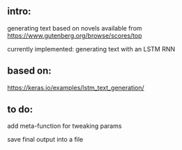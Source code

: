 ## intro:
generating text based on novels available from https://www.gutenberg.org/browse/scores/top


currently implemented: generating text with an LSTM RNN
## based on:
https://keras.io/examples/lstm_text_generation/
## to do:
add meta-function for tweaking params


save final output into a file
